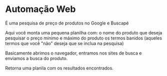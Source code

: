 # Automação Web

É uma pesquisa de preço de produtos no Google e Buscapé

Aqui você monta uma pequena planilha com:
  o nome do produto que deseja pesquisar 
  o preço mínimo e máximo do produto 
  os termos banidos (aqueles termos que você "não" deseja que se inclua na pesquisa)
 
Basicamente abrimos o navegador, entramos nos sites de busca e enviamos a busca do produto.

Retorna uma planila com os resultados encontrados.

